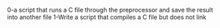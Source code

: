 0-a script that runs a C file through the preprocessor and save the result into another file
1-Write a script that compiles a C file but does not link
